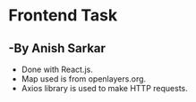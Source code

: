 # Frontend Task
## -By Anish Sarkar

* Done with React.js.
* Map used is from openlayers.org.
* Axios library is used to make HTTP requests.